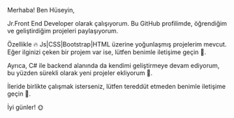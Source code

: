 Merhaba! Ben Hüseyin, 

Jr.Front End Developer olarak çalışıyorum. Bu GitHub profilimde, öğrendiğim ve geliştirdiğim projeleri paylaşıyorum. 

Özellikle 🔥 Js|CSS|Bootstrap|HTML üzerine yoğunlaşmış projelerim mevcut. Eğer ilginizi çeken bir projem var ise, lütfen benimle iletişime geçin 💬.

Ayrıca, C# ile backend alanında da kendimi geliştirmeye devam ediyorum, bu yüzden sürekli olarak yeni projeler ekliyorum 🚀. 

İleride birlikte çalışmak isterseniz, lütfen tereddüt etmeden benimle iletişime geçin 🤝. 

İyi günler! 🌞












<!---
HuseyinUzun/HuseyinUzun is a ✨ special ✨ repository because its `README.md` (this file) appears on your GitHub profile.
You can click the Preview link to take a look at your changes.
--->
